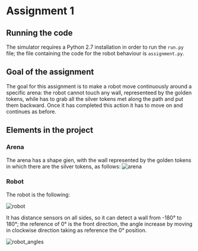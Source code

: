# Assignment 1
## Running the code
The simulator requires a Python 2.7 installation in order to run the `run.py` file; the file containing the code for the robot behaviour is `assignment.py`.

## Goal of the assignment
The goal for this assignment is to make a robot move continuously around a specific arena: the robot cannot touch any wall, representeed by the golden tokens, while has to grab all the silver tokens met along the path and put them backward. Once it has completed this action it has to move on and continues as before.

## Elements in the project
### Arena
The arena has a shape gien, with the wall represented by the golden tokens in which there are the silver tokens, as follows:
![arena](https://user-images.githubusercontent.com/62358773/139511599-a028eff0-8865-4ff4-8896-819c297a69df.jpg)

### Robot
The robot is the following:

![robot](https://user-images.githubusercontent.com/62358773/139511645-fd261847-0718-4f19-81db-dba9c4161575.jpg)

It has distance sensors on all sides, so it can detect a wall from -180° to 180°; the reference of 0° is the front direction, the angle increase by moving in clockwise direction taking as reference the 0° position.

![robot_angles](https://user-images.githubusercontent.com/62358773/139511937-7311faf7-3df1-49b8-9a40-84ec452cc0fa.jpg)
